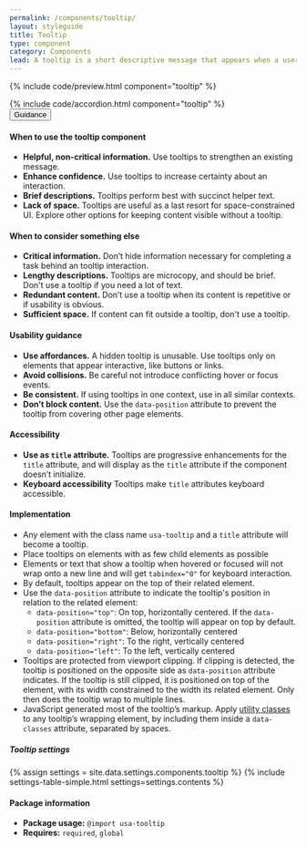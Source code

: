```yaml
---
permalink: /components/tooltip/
layout: styleguide
title: Tooltip
type: component
category: Components
lead: A tooltip is a short descriptive message that appears when a user hovers or focuses on an element.
---
```


{% include code/preview.html component="tooltip" %}

<section class="site-component-section">
  {% include code/accordion.html component="tooltip" %}
  <div class="usa-accordion usa-accordion--bordered site-accordion-docs">
    <button class="usa-button-unstyled usa-accordion__button"
        aria-expanded="true" aria-controls="tooltip-docs">
      Guidance
    </button>
    <div id="tooltip-docs" aria-hidden="false" class="usa-accordion__content site-component-usage">
      <h4>When to use the tooltip component</h4>
      <ul class="usa-content-list">
        <li><strong>Helpful, non-critical information.</strong> Use tooltips to strengthen an existing message.</li>
        <li><strong>Enhance confidence.</strong> Use tooltips to increase certainty about an interaction.</li>
        <li><strong>Brief descriptions.</strong> Tooltips perform best with succinct helper text.</li>
        <li><strong>Lack of space.</strong> Tooltips are useful as a last resort for space-constrained UI. Explore other options for keeping content visible without a tooltip.</li>
      </ul>
      <h4>When to consider something else</h4>
      <ul class="usa-content-list">
        <li><strong>Critical information.</strong> Don’t hide information necessary for completing a task behind an tooltip interaction.</li>
        <li><strong>Lengthy descriptions.</strong> Tooltips are microcopy, and should be brief. Don't use a tooltip if you need a lot of text.</li>
        <li><strong>Redundant content.</strong> Don’t use a tooltip when its content is repetitive or if usability is obvious.</li>
        <li><strong>Sufficient space.</strong> If content can fit outside a tooltip, don't use a tooltip.</li>
      </ul>
      <h4>Usability guidance</h4>
      <ul class="usa-content-list">
        <li><strong>Use affordances.</strong> A hidden tooltip is unusable. Use tooltips only on elements that appear interactive, like buttons or links.</li>
        <li><strong>Avoid collisions.</strong> Be careful not introduce conflicting hover or focus events.</li>
        <li><strong>Be consistent.</strong> If using tooltips in one context, use in all similar contexts.</li>
        <li><strong>Don’t block content.</strong> Use the <code>data-position</code> attribute to prevent the tooltip from covering other page elements.</li>
      </ul>
      <h4 class="usa-heading">Accessibility</h4>
      <ul class="usa-content-list">
        <li><strong>Use as <code>title</code> attribute.</strong> Tooltips are progressive enhancements for the <code>title</code> attribute, and will display as the <code>title</code> attribute if the component doesn’t initialize.</li>
        <li><strong>Keyboard accessibility</strong> Tooltips make <code>title</code> attributes keyboard accessible.</li>
      </ul>
      <h4 class="usa-heading">Implementation</h4>
      <ul class="usa-content-list">
        <li>Any element with the class name <code>usa-tooltip</code> and a <code>title</code> attribute will become a tooltip.</li>
        <li>Place tooltips on elements with as few child elements as possible</li>
        <li>Elements or text that show a tooltip when hovered or focused will not wrap onto a new line and will get <code>tabindex="0"</code> for keyboard interaction.</li>
        <li>By default, tooltips appear on the top of their related element.</li>
        <li>Use the <code>data-position</code> attribute to indicate the tooltip's position in relation to the related element:
          <ul>
            <li><code>data-position="top"</code>: On top, horizontally centered. If the <code>data-position</code> attribute is omitted, the tooltip will appear on top by default.</li>
            <li><code>data-position="bottom"</code>: Below, horizontally centered</li>
            <li><code>data-position="right"</code>: To the right, vertically centered</li>
            <li><code>data-position="left"</code>: To the left, vertically centered</li>
          </ul>
        </li>
        <li>Tooltips are protected from viewport clipping. If clipping is detected, the tooltip is positioned on the opposite side as <code>data-position</code> attribute indicates. If the tooltip is still clipped, it is positioned on top of the element, with its width constrained to the width its related element. Only then does the tooltip wrap to multiple lines.</li>
        <li>JavaScript generated most of the tooltip’s markup. Apply <a href="{{ site.baseurl }}/utilities/">utility classes</a> to any tooltip’s wrapping element, by including them inside a <code>data-classes</code> attribute, separated by spaces.</li>
      </ul>
      <h5 id="component-settings">Tooltip settings</h5>
      {% assign settings = site.data.settings.components.tooltip %}
      {% include settings-table-simple.html
        settings=settings.contents
      %}
      <h4 class="usa-heading">Package information</h4>
      <ul class="usa-content-list">
        <li>
          <strong>Package usage:</strong> <code>@import usa-tooltip</code>
        </li>
        <li>
          <strong>Requires:</strong> <code>required</code>, <code>global</code>
        </li>
      </ul>
    </div>
  </div>
</section>
